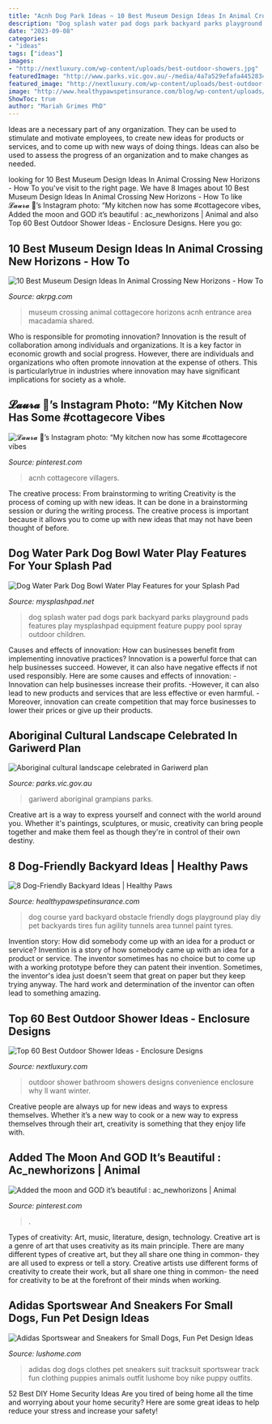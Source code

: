 ```yaml
---
title: "Acnh Dog Park Ideas ~ 10 Best Museum Design Ideas In Animal Crossing New Horizons"
description: "Dog splash water pad dogs park backyard parks playground pads features play mysplashpad equipment feature puppy pool spray outdoor children"
date: "2023-09-08"
categories:
- "ideas"
tags: ["ideas"]
images:
- "http://nextluxury.com/wp-content/uploads/best-outdoor-showers.jpg"
featuredImage: "http://www.parks.vic.gov.au/-/media/4a7a529efafa445283451162d2edec9f.jpg"
featured_image: "http://nextluxury.com/wp-content/uploads/best-outdoor-showers.jpg"
image: "http://www.healthypawspetinsurance.com/blog/wp-content/uploads/dog_obstacle_course_yard.jpg"
ShowToc: true
author: "Mariah Grimes PhD"
---
```



Ideas are a necessary part of any organization. They can be used to stimulate and motivate employees, to create new ideas for products or services, and to come up with new ways of doing things. Ideas can also be used to assess the progress of an organization and to make changes as needed.

	

		
looking for 10 Best Museum Design Ideas In Animal Crossing New Horizons - How To you've visit to the right page. We have 8 Images about 10 Best Museum Design Ideas In Animal Crossing New Horizons - How To like 𝓛𝓪𝓾𝓻𝓪 🌿’s Instagram photo: “My kitchen now has some #cottagecore vibes, Added the moon and GOD it’s beautiful : ac_newhorizons | Animal and also Top 60 Best Outdoor Shower Ideas - Enclosure Designs. Here you go:
		
    
## 10 Best Museum Design Ideas In Animal Crossing New Horizons - How To

<img loading=lazy src="https://www.akrpg.com/upload/20200904/6373481667262319934141780.png" onerror="this.onerror=null;this.src='https://tse4.mm.bing.net/th?id=OIP.JK9n4Qbkfcd7qKzuhAUp1AHaEK&amp;pid=15.1';" alt="10 Best Museum Design Ideas In Animal Crossing New Horizons - How To">

_Source: akrpg.com_

>museum crossing animal cottagecore horizons acnh entrance area macadamia shared. 

	

Who is responsible for promoting innovation?
Innovation is the result of collaboration among individuals and organizations. It is a key factor in economic growth and social progress. However, there are individuals and organizations who often promote innovation at the expense of others. This is particularlytrue in industries where innovation may have significant implications for society as a whole.

    
## 𝓛𝓪𝓾𝓻𝓪 🌿’s Instagram Photo: “My Kitchen Now Has Some #cottagecore Vibes

<img loading=lazy src="https://i.pinimg.com/736x/dc/72/91/dc7291508e6a76c406aacf1741b7b852.jpg" onerror="this.onerror=null;this.src='https://tse3.mm.bing.net/th?id=OIP.LDAa-vSv3K7XpPF_-SGAhAHaEK&amp;pid=15.1';" alt="𝓛𝓪𝓾𝓻𝓪 🌿’s Instagram photo: “My kitchen now has some #cottagecore vibes">

_Source: pinterest.com_

>acnh cottagecore villagers. 

	

The creative process: From brainstorming to writing
Creativity is the process of coming up with new ideas. It can be done in a brainstorming session or during the writing process. The creative process is important because it allows you to come up with new ideas that may not have been thought of before.

    
## Dog Water Park Dog Bowl Water Play Features For Your Splash Pad

<img loading=lazy src="https://mysplashpad.net/wp-content/uploads/2016/03/My-Splash-Pad-Dog-water-park-Ohio-spray-pads-splashpad.jpg" onerror="this.onerror=null;this.src='https://tse1.mm.bing.net/th?id=OIP.Ao_iafQ6EGFV2c1N29jYkQHaGJ&amp;pid=15.1';" alt="Dog Water Park Dog Bowl Water Play Features for your Splash Pad">

_Source: mysplashpad.net_

>dog splash water pad dogs park backyard parks playground pads features play mysplashpad equipment feature puppy pool spray outdoor children. 

	

Causes and effects of innovation: How can businesses benefit from implementing innovative practices?
Innovation is a powerful force that can help businesses succeed. However, it can also have negative effects if not used responsibly. Here are some causes and effects of innovation: 
-Innovation can help businesses increase their profits.
-However, it can also lead to new products and services that are less effective or even harmful.
-Moreover, innovation can create competition that may force businesses to lower their prices or give up their products.

    
## Aboriginal Cultural Landscape Celebrated In Gariwerd Plan

<img loading=lazy src="http://www.parks.vic.gov.au/-/media/4a7a529efafa445283451162d2edec9f.jpg" onerror="this.onerror=null;this.src='https://tse4.mm.bing.net/th?id=OIP.U1XteRxrOnnTI9lhbsSIVAHaEV&amp;pid=15.1';" alt="Aboriginal cultural landscape celebrated in Gariwerd plan">

_Source: parks.vic.gov.au_

>gariwerd aboriginal grampians parks. 

	

Creative art is a way to express yourself and connect with the world around you. Whether it's paintings, sculptures, or music, creativity can bring people together and make them feel as though they're in control of their own destiny.

    
## 8 Dog-Friendly Backyard Ideas | Healthy Paws

<img loading=lazy src="http://www.healthypawspetinsurance.com/blog/wp-content/uploads/dog_obstacle_course_yard.jpg" onerror="this.onerror=null;this.src='https://tse3.mm.bing.net/th?id=OIP.CQJJRULfYRfaduLsW69c1gHaJ4&amp;pid=15.1';" alt="8 Dog-Friendly Backyard Ideas | Healthy Paws">

_Source: healthypawspetinsurance.com_

>dog course yard backyard obstacle friendly dogs playground play diy pet backyards tires fun agility tunnels area tunnel paint tyres. 

	

Invention story: How did somebody come up with an idea for a product or service?
Invention is a story of how somebody came up with an idea for a product or service. The inventor sometimes has no choice but to come up with a working prototype before they can patent their invention. Sometimes, the inventor's idea just doesn't seem that great on paper but they keep trying anyway. The hard work and determination of the inventor can often lead to something amazing.

    
## Top 60 Best Outdoor Shower Ideas - Enclosure Designs

<img loading=lazy src="http://nextluxury.com/wp-content/uploads/best-outdoor-showers.jpg" onerror="this.onerror=null;this.src='https://tse3.mm.bing.net/th?id=OIP.ciLrZeeAfBGwizIFi2vS9AHaLM&amp;pid=15.1';" alt="Top 60 Best Outdoor Shower Ideas - Enclosure Designs">

_Source: nextluxury.com_

>outdoor shower bathroom showers designs convenience enclosure why ll want winter. 

	

Creative people are always up for new ideas and ways to express themselves. Whether it’s a new way to cook or a new way to express themselves through their art, creativity is something that they enjoy life with.

    
## Added The Moon And GOD It’s Beautiful : Ac_newhorizons | Animal

<img loading=lazy src="https://i.pinimg.com/736x/0f/bc/26/0fbc26f1239439bf5abeb046f2cb34bf.jpg" onerror="this.onerror=null;this.src='https://tse4.mm.bing.net/th?id=OIP.pdvQMgfOHRgP1oTd2dwoIAHaEK&amp;pid=15.1';" alt="Added the moon and GOD it’s beautiful : ac_newhorizons | Animal">

_Source: pinterest.com_

>. 

	

Types of creativity: Art, music, literature, design, technology.
Creative art is a genre of art that uses creativity as its main principle. There are many different types of creative art, but they all share one thing in common- they are all used to express or tell a story. Creative artists use different forms of creativity to create their work, but all share one thing in common- the need for creativity to be at the forefront of their minds when working.

    
## Adidas Sportswear And Sneakers For Small Dogs, Fun Pet Design Ideas

<img loading=lazy src="https://www.lushome.com/wp-content/uploads/2012/04/pet-design-clothes-dogs-8.jpg" onerror="this.onerror=null;this.src='https://tse2.mm.bing.net/th?id=OIP.J4qznESYgihWBk5k5v_ouAAAAA&amp;pid=15.1';" alt="Adidas Sportswear and Sneakers for Small Dogs, Fun Pet Design Ideas">

_Source: lushome.com_

>adidas dog dogs clothes pet sneakers suit tracksuit sportswear track fun clothing puppies animals outfit lushome boy nike puppy outfits. 

	

52 Best DIY Home Security Ideas
Are you tired of being home all the time and worrying about your home security? Here are some great ideas to help reduce your stress and increase your safety!

